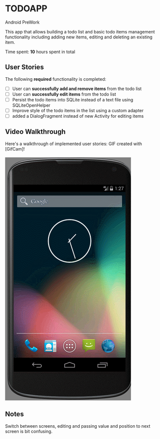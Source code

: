 # TODOAPP

Android PreWork

This app that allows building a todo list and basic todo items management functionality including adding new items, editing and deleting an existing item.

Time spent: **10** hours spent in total

## User Stories

The following **required** functionality is completed:

* [ ] User can **successfully add and remove items** from the todo list
* [ ] User can **successfully edit items** from the todo list
* [ ] Persist the todo items into SQLite instead of a text file using SQLiteOpenHelper
* [ ] Improve style of the todo items in the list using a custom adapter
* [ ] added a DialogFragment instead of new Activity for editing items

## Video Walkthrough 

Here's a walkthrough of implemented user stories:
GIF created with [GifCam]!


![Sample](EditScreenGif.gif)

## Notes

 Switch between screens, editing and passing value and position to next screen is bit confusing.
